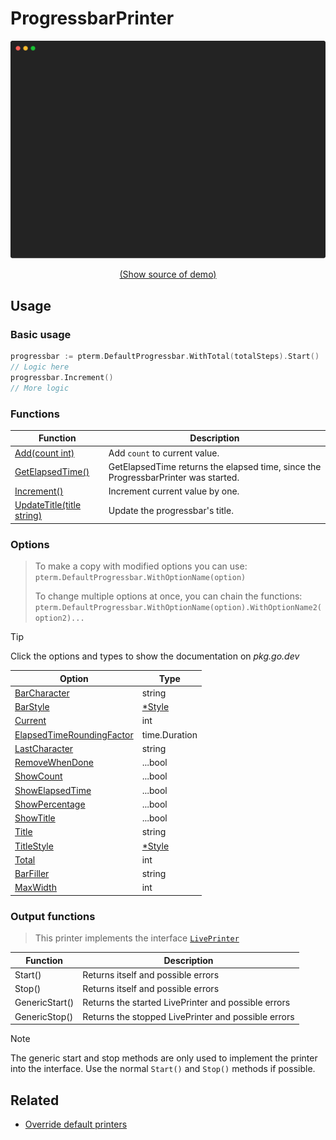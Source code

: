 # ProgressbarPrinter

<!-- 
Replace all of the following strings with the current printer.
     progressbar Progressbar ProgressbarPrinter DefaultProgressbar
-->

![ProgressbarPrinter Example](https://raw.githubusercontent.com/pterm/pterm/master/_examples/progressbar/animation.svg)

<p align="center"><a href="https://github.com/pterm/pterm/blob/master/_examples/progressbar/main.go" target="_blank">(Show source of demo)</a></p>


## Usage

### Basic usage

```go
progressbar := pterm.DefaultProgressbar.WithTotal(totalSteps).Start()
// Logic here
progressbar.Increment()
// More logic
```

### Functions

|Function|Description|
|--------|-----------|
|[Add(count int)](https://pkg.go.dev/github.com/pterm/pterm#TemplatePrinter.Add)|Add `count` to current value.|
|[GetElapsedTime()](https://pkg.go.dev/github.com/pterm/pterm#TemplatePrinter.GetElapsedTime)|GetElapsedTime returns the elapsed time, since the ProgressbarPrinter was started.|
|[Increment()](https://pkg.go.dev/github.com/pterm/pterm#TemplatePrinter.Increment)|Increment current value by one.|
|[UpdateTitle(title string)](https://pkg.go.dev/github.com/pterm/pterm#TemplatePrinter.UpdateTitle)|Update the progressbar's title.|

### Options

> To make a copy with modified options you can use:
> `pterm.DefaultProgressbar.WithOptionName(option)`
>
> To change multiple options at once, you can chain the functions:
> `pterm.DefaultProgressbar.WithOptionName(option).WithOptionName2(option2)...`

> [!TIP]
> Click the options and types to show the documentation on _pkg.go.dev_

|Option|Type|
|------|----|
|[BarCharacter](https://pkg.go.dev/github.com/pterm/pterm#ProgressbarPrinter.WithBarCharacter)|string|
|[BarStyle](https://pkg.go.dev/github.com/pterm/pterm#ProgressbarPrinter.WithBarStyle)|[*Style](https://pkg.go.dev/github.com/pterm/pterm#Style)|
|[Current](https://pkg.go.dev/github.com/pterm/pterm#ProgressbarPrinter.WithCurrent)|int|
|[ElapsedTimeRoundingFactor](https://pkg.go.dev/github.com/pterm/pterm#ProgressbarPrinter.WithElapsedTimeRoundingFactor)|time.Duration|
|[LastCharacter](https://pkg.go.dev/github.com/pterm/pterm#ProgressbarPrinter.WithLastCharacter)|string|
|[RemoveWhenDone](https://pkg.go.dev/github.com/pterm/pterm#ProgressbarPrinter.WithRemoveWhenDone)|...bool|
|[ShowCount](https://pkg.go.dev/github.com/pterm/pterm#ProgressbarPrinter.WithShowCount)|...bool|
|[ShowElapsedTime](https://pkg.go.dev/github.com/pterm/pterm#ProgressbarPrinter.WithShowElapsedTime)|...bool|
|[ShowPercentage](https://pkg.go.dev/github.com/pterm/pterm#ProgressbarPrinter.WithShowPercentage)|...bool|
|[ShowTitle](https://pkg.go.dev/github.com/pterm/pterm#ProgressbarPrinter.WithShowTitle)|...bool|
|[Title](https://pkg.go.dev/github.com/pterm/pterm#ProgressbarPrinter.WithTitle)|string|
|[TitleStyle](https://pkg.go.dev/github.com/pterm/pterm#ProgressbarPrinter.WithTitleStyle)|[*Style](https://pkg.go.dev/github.com/pterm/pterm#Style)|
|[Total](https://pkg.go.dev/github.com/pterm/pterm#ProgressbarPrinter.WithTotal)|int|
|[BarFiller](https://pkg.go.dev/github.com/pterm/pterm#ProgressbarPrinter.WithBarFiller)|string|
|[MaxWidth](https://pkg.go.dev/github.com/pterm/pterm#ProgressbarPrinter.WithMaxWidth)|int|

### Output functions

> This printer implements the interface [`LivePrinter`](https://github.com/pterm/pterm/blob/master/interface_live_printer.go)

|Function|Description|
|------|---------|
|Start()|Returns itself and possible errors|
|Stop()|Returns itself and possible errors|
|GenericStart()|Returns the started LivePrinter and possible errors|
|GenericStop()|Returns the stopped LivePrinter and possible errors|

> [!NOTE]
> The generic start and stop methods are only used to implement the printer into the interface.
> Use the normal `Start()` and `Stop()` methods if possible.

## Related
- [Override default printers](docs/customizing/override-default-printer.md)
